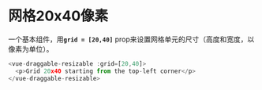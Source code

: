 # 网格20x40像素

一个基本组件，用<b>`grid = [20,40]`</b> prop来设置网格单元的尺寸（高度和宽度，以像素为单位）。

~~~js
<vue-draggable-resizable :grid=[20,40]>
  <p>Grid 20x40 starting from the top-left corner</p>
</vue-draggable-resizable>
~~~

